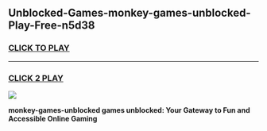 
## Unblocked-Games-monkey-games-unblocked-Play-Free-n5d38
<h3>
<a href="https://premium76.site?title=monkey-games-unblocked&ref=20A">CLICK TO PLAY</a></h3>
<hr>

<h3>
<a href="https://premium76.site?title=monkey-games-unblocked&ref=20A">CLICK 2 PLAY</a>
  
</h3>

<a href="https://premium76.site?title=monkey-games-unblocked&ref=20A"><img src="https://clearcache.store/games.png"></a>


**monkey-games-unblocked games unblocked: Your Gateway to Fun and Accessible Online Gaming**
